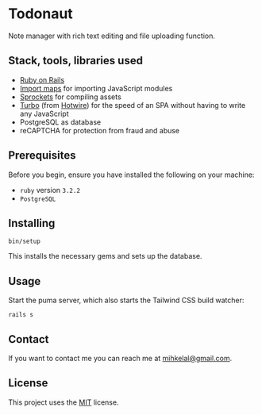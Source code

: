 # Todonaut

Note manager with rich text editing and file uploading function.

## Stack, tools, libraries used
* [Ruby on Rails](https://rubyonrails.org/)
* [Import maps](https://github.com/rails/importmap-rails) for importing JavaScript modules
* [Sprockets](https://guides.rubyonrails.org/asset_pipeline.html) for compiling assets
* [Turbo](https://github.com/hotwired/turbo-rails) (from [Hotwire](https://hotwired.dev/)) for the speed of an SPA without having to write any JavaScript
* PostgreSQL as database
* reCAPTCHA for protection from fraud and abuse

## Prerequisites

Before you begin, ensure you have installed the following on your machine:
* `ruby` version `3.2.2`
* `PostgreSQL`

## Installing

```shell
bin/setup
```

This installs the necessary gems and sets up the database.

## Usage

Start the puma server, which also starts the Tailwind CSS build watcher:
```shell
rails s
```

## Contact

If you want to contact me you can reach me at <mihkelal@gmail.com>.

## License

This project uses the [MIT](https://opensource.org/licenses/MIT) license.
